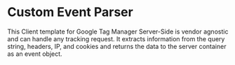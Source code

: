 # Custom Event Parser

This Client template for Google Tag Manager Server-Side is vendor agnostic and can handle any tracking request. It extracts information from the query string, headers, IP, and cookies and returns the data to the server container as an event object.
